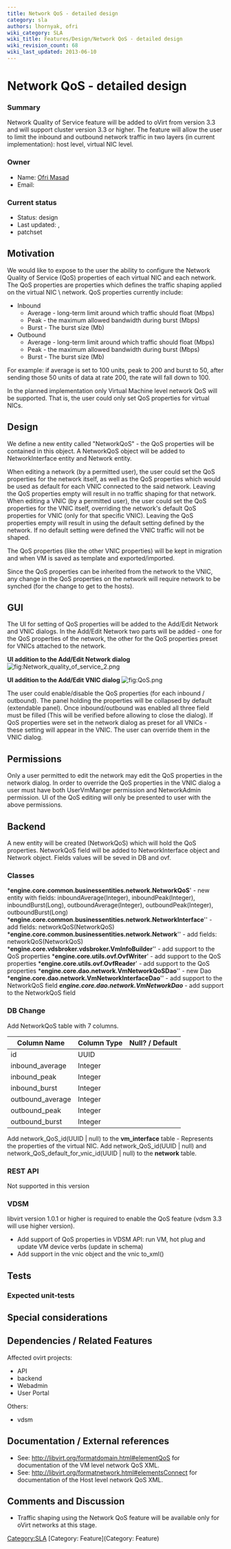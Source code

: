 ```yaml
---
title: Network QoS - detailed design
category: sla
authors: lhornyak, ofri
wiki_category: SLA
wiki_title: Features/Design/Network QoS - detailed design
wiki_revision_count: 68
wiki_last_updated: 2013-06-10
---
```


# Network QoS - detailed design

### Summary

Network Quality of Service feature will be added to oVirt from version 3.3 and will support cluster version 3.3 or higher.
The feature will allow the user to limit the inbound and outbound network traffic in two layers (in current implementation): host level, virtual NIC level.

### Owner

*   Name: [Ofri Masad](User:omasad)
*   Email: <omasad at redhat dot com>

### Current status

*   Status: design
*   Last updated: ,
*   patchset

## Motivation

We would like to expose to the user the ability to configure the Network Quality of Service (QoS) properties of each virtual NIC and each network. The QoS properties are properties which defines the traffic shaping applied on the virtual NIC \\ network. QoS properties currently include:

*   Inbound
    -   Average - long-term limit around which traffic should float (Mbps)
    -   Peak - the maximum allowed bandwidth during burst (Mbps)
    -   Burst - The burst size (Mb)
*   Outbound
    -   Average - long-term limit around which traffic should float (Mbps)
    -   Peak - the maximum allowed bandwidth during burst (Mbps)
    -   Burst - The burst size (Mb)

For example: if average is set to 100 units, peak to 200 and burst to 50, after sending those 50 units of data at rate 200, the rate will fall down to 100.

In the planned implementation only Virtual Machine level network QoS will be supported. That is, the user could only set QoS properties for virtual NICs.

## Design

We define a new entity called "NetworkQoS" - the QoS properties will be contained in this object. A NetworkQoS object will be added to NetworkInterface entity and Network entity.

When editing a network (by a permitted user), the user could set the QoS properties for the network itself, as well as the QoS properties which would be used as default for each VNIC connected to the said network. Leaving the QoS properties empty will result in no traffic shaping for that network. When editing a VNIC (by a permitted user), the user could set the QoS properties for the VNIC itself, overriding the network's default QoS properties for VNIC (only for that specific VNIC). Leaving the QoS properties empty will result in using the default setting defined by the network. If no default setting were defined the VNIC traffic will not be shaped.

The QoS properties (like the other VNIC properties) will be kept in migration and when VM is saved as template and exported/imported.

Since the QoS properties can be inherited from the network to the VNIC, any change in the QoS properties on the network will require network to be synched (for the change to get to the hosts).

## GUI

The UI for setting of QoS properties will be added to the Add/Edit Network and VNIC dialogs.
In the Add/Edit Network two parts will be added - one for the QoS properties of the network, the other for the QoS properties preset for VNICs attached to the network.

**UI addition to the Add/Edit Network dialog**
![](Network_quality_of_service_2.png "fig:Network_quality_of_service_2.png")

**UI addition to the Add/Edit VNIC dialog**
![](QoS.png "fig:QoS.png")

The user could enable/disable the QoS properties (for each inbound / outbound).
The panel holding the properties will be collapsed by default (extendable panel).
Once inbound/outbound was enabled all three field must be filled (This will be verified before allowing to close the dialog). If QoS properties were set in the network dialog as preset for all VNICs - these setting will appear in the VNIC. The user can override them in the VNIC dialog.

## Permissions

Only a user permitted to edit the network may edit the QoS properties in the network dialog. In order to override the QoS properties in the VNIC dialog a user must have both UserVmManger permission and NetworkAdmin permission. UI of the QoS editing will only be presented to user with the above permissions.

## Backend

A new entity will be created (NetworkQoS) which will hold the QoS properties. NetworkQoS field will be added to NetworkInterface object and Network object. Fields values will be seved in DB and ovf.

### Classes

***engine.core.common.businessentities.network.NetworkQoS**' - new entity with fields: inboundAverage(Integer), inboundPeak(Integer), inboundBurst(Long), outboundAverage(Integer), outboundPeak(Integer), outboundBurst(Long)
***engine.core.common.businessentities.network.NetworkInterface**'' - add fields: networkQoS(NetworkQoS)
***engine.core.common.businessentities.network.Network**'' - add fields: networkQoS(NetworkQoS)
***engine.core.vdsbroker.vdsbroker.VmInfoBuilder**'' - add support to the QoS properties
***engine.core.utils.ovf.OvfWriter**' - add support to the QoS properties
***engine.core.utils.ovf.OvfReader**' - add support to the QoS properties
***engine.core.dao.network.VmNetworkQoSDao**'' - new Dao
***engine.core.dao.network.VmNetworkInterfaceDao**'' - add support to the NetworkQoS field
***engine.core.dao.network.VmNetworkDao*** - add support to the NetworkQoS field

### DB Change

Add NetworkQoS table with 7 columns.

| Column Name       | Column Type | Null? / Default |
|-------------------|-------------|-----------------|
| id                | UUID        |                 |
| inbound_average  | Integer     |                 |
| inbound_peak     | Integer     |                 |
| inbound_burst    | Integer     |                 |
| outbound_average | Integer     |                 |
| outbound_peak    | Integer     |                 |
| outbound_burst   | Integer     |                 |

Add network_QoS_id(UUID | null) to the **vm_interface** table - Represents the properties of the virtual NIC.
Add network_QoS_id(UUID | null) and network_QoS_default_for_vnic_id(UUID | null) to the **network** table.

### REST API

Not supported in this version

### VDSM

libvirt version 1.0.1 or higher is required to enable the QoS feature (vdsm 3.3 will use higher version).

*   Add support of QoS properties in VDSM API: run VM, hot plug and update VM device verbs (update in schema)
*   Add support in the vnic object and the vnic to_xml()

## Tests

### Expected unit-tests

## Special considerations

## Dependencies / Related Features

Affected ovirt projects:

*   API
*   backend
*   Webadmin
*   User Portal

Others:

*   vdsm

## Documentation / External references

*   See: <http://libvirt.org/formatdomain.html#elementQoS> for documentation of the VM level network QoS XML.
*   See: <http://libvirt.org/formatnetwork.html#elementsConnect> for documentation of the Host level network QoS XML.

## Comments and Discussion

*   Traffic shaping using the Network QoS feature will be available only for oVirt networks at this stage.

<Category:SLA> [Category: Feature](Category: Feature)

